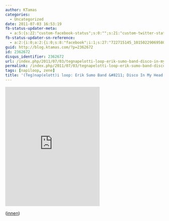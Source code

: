 ```yaml
---
author: KTamas
categories:
  - Uncategorized
date: 2011-07-03 16:53:19
fb-status-updater-meta:
  - a:5:{s:22:"custom-facebook-status";s:0:"";s:21:"custom-twitter-status";s:0:"";s:7:"fb-push";s:1:"1";s:7:"tw-push";s:1:"1";s:4:"push";s:1:"1";}
fb-status-updater-sn-reference:
  - a:2:{i:0;a:2:{i:0;s:8:"facebook";i:1;s:27:"722715145_10150229069580146";}i:1;a:2:{i:0;s:7:"twitter";i:1;s:17:"87534406717292544";}}
guid: http://blog.ktamas.com/?p=2362672
id: 2362672
disqus_identifier: 2362672
url: /index.php/2011/07/03/tegnapelotti-loop-erik-sumo-band-disco-in-my-head/
permalink: /index.php/2011/07/03/tegnapelotti-loop-erik-sumo-band-disco-in-my-head/
tags: [napiloop, zene]
title: '(Teg)nap(elott)i loop: Erik Sumo Band &#8211; Disco In My Head'
---
```


<iframe src="https://open.spotify.com/embed/track/4i9VEv5Kcy2E0JAQWFxm2R" width="300" height="380" frameborder="0" allowtransparency="true" allow="encrypted-media"></iframe>

([innen](https://twitter.com/#!/TallinnGirl/status/86711484159246336))
